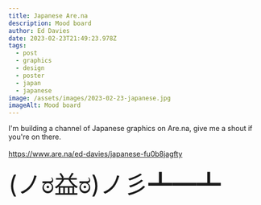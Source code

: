 ```yaml
---
title: Japanese Are.na
description: Mood board
author: Ed Davies
date: 2023-02-23T21:49:23.978Z
tags:
  - post
  - graphics
  - design
  - poster
  - japan
  - japanese
image: /assets/images/2023-02-23-japanese.jpg
imageAlt: Mood board
---
```

I﻿'m building a channel of Japanese graphics on Are.na, give me a shout if you're on there.\
\
https://www.are.na/ed-davies/japanese-fu0b8jagfty

<font size="7">(ノಠ益ಠ)ノ彡┻━┻</font>